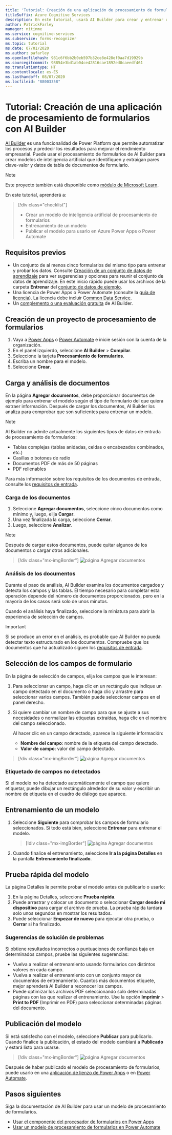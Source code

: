 ```yaml
---
title: 'Tutorial: Creación de una aplicación de procesamiento de formularios con AI Builder: Form Recognizer'
titleSuffix: Azure Cognitive Services
description: En este tutorial, usará AI Builder para crear y entrenar una aplicación de procesamiento de formularios.
author: PatrickFarley
manager: nitinme
ms.service: cognitive-services
ms.subservice: forms-recognizer
ms.topic: tutorial
ms.date: 07/01/2020
ms.author: pafarley
ms.openlocfilehash: 981c6f6bb2b0eb597b32ce8e428ef0aa7d19929b
ms.sourcegitcommit: 98854e3bd1ab04ce42816cae1892ed0caeedf461
ms.translationtype: HT
ms.contentlocale: es-ES
ms.lasthandoff: 08/07/2020
ms.locfileid: "88003358"
---
```

# <a name="tutorial-create-a-form-processing-app-with-ai-builder"></a>Tutorial: Creación de una aplicación de procesamiento de formularios con AI Builder

[AI Builder](https://docs.microsoft.com/ai-builder/overview) es una funcionalidad de Power Platform que permite automatizar los procesos y predecir los resultados para mejorar el rendimiento empresarial. Puede usar el procesamiento de formularios de AI Builder para crear modelos de inteligencia artificial que identifiquen y extraigan pares clave-valor y datos de tabla de documentos de formulario.

> [!NOTE]
> Este proyecto también está disponible como [módulo de Microsoft Learn](https://docs.microsoft.com/learn/modules/get-started-with-form-processing/).

En este tutorial, aprenderá a:

> [!div class="checklist"]
> * Crear un modelo de inteligencia artificial de procesamiento de formularios
> * Entrenamiento de un modelo
> * Publicar el modelo para usarlo en Azure Power Apps o Power Automate

## <a name="prerequisites"></a>Requisitos previos

* Un conjunto de al menos cinco formularios del mismo tipo para entrenar y probar los datos. Consulte [Creación de un conjunto de datos de aprendizaje](./build-training-data-set.md) para ver sugerencias y opciones para reunir el conjunto de datos de aprendizaje. En este inicio rápido puede usar los archivos de la carpeta **Entrenar** del [conjunto de datos de ejemplo](https://go.microsoft.com/fwlink/?linkid=2128080).
* Una licencia de Power Apps o Power Automate (consulte la [guía de licencia](https://go.microsoft.com/fwlink/?linkid=2085130)). La licencia debe incluir [Common Data Service](https://powerplatform.microsoft.com/en-us/common-data-service/).
* Un [complemento o una evaluación gratuita](https://go.microsoft.com/fwlink/?LinkId=2113956&clcid=0x409) de AI Builder.


## <a name="create-a-form-processing-project"></a>Creación de un proyecto de procesamiento de formularios

1. Vaya a [Power Apps](https://make.powerapps.com/) o [Power Automate](https://flow.microsoft.com/signin) e inicie sesión con la cuenta de la organización.
1. En el panel izquierdo, seleccione **AI Builder** > **Compilar**.
1. Seleccione la tarjeta **Procesamiento de formularios**.
1. Escriba un nombre para el modelo.
1. Seleccione **Crear**.

## <a name="upload-and-analyze-documents"></a>Carga y análisis de documentos

En la página **Agregar documentos**, debe proporcionar documentos de ejemplo para entrenar el modelo según el tipo de formulario del que quiera extraer información. Después de cargar los documentos, AI Builder los analiza para comprobar que son suficientes para entrenar un modelo.

> [!NOTE]
> AI Builder no admite actualmente los siguientes tipos de datos de entrada de procesamiento de formularios:
>
> - Tablas complejas (tablas anidadas, celdas o encabezados combinados, etc.)
> - Casillas o botones de radio
> - Documentos PDF de más de 50 páginas
> - PDF rellenables
>
> Para más información sobre los requisitos de los documentos de entrada, consulte los [requisitos de entrada](./overview.md#input-requirements).

### <a name="upload-your-documents"></a>Carga de los documentos

1. Seleccione **Agregar documentos**, seleccione cinco documentos como mínimo y, luego, elija **Cargar**.
1. Una vez finalizada la carga, seleccione **Cerrar**.
1. Luego, seleccione **Analizar**.

> [!NOTE] 
> Después de cargar estos documentos, puede quitar algunos de los documentos o cargar otros adicionales.

> [!div class="mx-imgBorder"]
> ![página Agregar documentos](./media/tutorial-ai-builder/add-documents-page.png)

### <a name="analyze-your-documents"></a>Análisis de los documentos

Durante el paso de análisis, AI Builder examina los documentos cargados y detecta los campos y las tablas. El tiempo necesario para completar esta operación depende del número de documentos proporcionados, pero en la mayoría de los casos será solo de unos minutos.

Cuando el análisis haya finalizado, seleccione la miniatura para abrir la experiencia de selección de campos.

> [!IMPORTANT]
> Si se produce un error en el análisis, es probable que AI Builder no pueda detectar texto estructurado en los documentos. Compruebe que los documentos que ha actualizado siguen los [requisitos de entrada](./overview.md#input-requirements).

## <a name="select-your-form-fields"></a>Selección de los campos de formulario

En la página de selección de campos, elija los campos que le interesan:

1. Para seleccionar un campo, haga clic en un rectángulo que indique un campo detectado en el documento o haga clic y arrastre para seleccionar varios campos. También puede seleccionar campos en el panel derecho.
1. Si quiere cambiar un nombre de campo para que se ajuste a sus necesidades o normalizar las etiquetas extraídas, haga clic en el nombre del campo seleccionado.

    Al hacer clic en un campo detectado, aparece la siguiente información:

    - **Nombre del campo**: nombre de la etiqueta del campo detectado.
    - **Valor de campo**: valor del campo detectado.

> [!div class="mx-imgBorder"]
> ![página Agregar documentos](./media/tutorial-ai-builder/select-fields-page.png)

### <a name="label-undetected-fields"></a>Etiquetado de campos no detectados

Si el modelo no ha detectado automáticamente el campo que quiere etiquetar, puede dibujar un rectángulo alrededor de su valor y escribir un nombre de etiqueta en el cuadro de diálogo que aparece.

## <a name="train-your-model"></a>Entrenamiento de un modelo

1. Seleccione **Siguiente** para comprobar los campos de formulario seleccionados. Si todo está bien, seleccione **Entrenar** para entrenar el modelo.

    > [!div class="mx-imgBorder"]
    > ![página Agregar documentos](./media/tutorial-ai-builder/summary-train-page.png)
1. Cuando finalice el entrenamiento, seleccione **Ir a la página Detalles** en la pantalla **Entrenamiento finalizado**.
## <a name="quick-test-your-model"></a>Prueba rápida del modelo

La página Detalles le permite probar el modelo antes de publicarlo o usarlo:

1. En la página Detalles, seleccione **Prueba rápida**.
2. Puede arrastrar y colocar un documento o seleccionar **Cargar desde mi dispositivo** para cargar el archivo de prueba. La prueba rápida tardará solo unos segundos en mostrar los resultados.
3. Puede seleccionar **Empezar de nuevo** para ejecutar otra prueba, o **Cerrar** si ha finalizado.

### <a name="troubleshooting-tips"></a>Sugerencias de solución de problemas

Si obtiene resultados incorrectos o puntuaciones de confianza baja en determinados campos, pruebe las siguientes sugerencias:

- Vuelva a realizar el entrenamiento usando formularios con distintos valores en cada campo.
- Vuelva a realizar el entrenamiento con un conjunto mayor de documentos de entrenamiento. Cuantos más documentos etiquete, mejor aprenderá AI Builder a reconocer los campos.
- Puede optimizar los archivos PDF seleccionando solo determinadas páginas con las que realizar el entrenamiento. Use la opción **Imprimir** > **Print to PDF** (Imprimir en PDF) para seleccionar determinadas páginas del documento.

## <a name="publish-your-model"></a>Publicación del modelo

Si está satisfecho con el modelo, seleccione **Publicar** para publicarlo. Cuando finalice la publicación, el estado del modelo cambiará a **Publicado** y estará listo para usarse.

> [!div class="mx-imgBorder"]
> ![página Agregar documentos](./media/tutorial-ai-builder/model-page.png)

Después de haber publicado el modelo de procesamiento de formularios, puede usarlo en una [aplicación de lienzo de Power Apps](https://docs.microsoft.com/ai-builder/form-processor-component-in-powerapps) o en [Power Automate](https://docs.microsoft.com/ai-builder/form-processing-model-in-flow).

## <a name="next-steps"></a>Pasos siguientes

Siga la documentación de AI Builder para usar un modelo de procesamiento de formularios.

* [Usar el componente del procesador de formularios en Power Apps](https://docs.microsoft.com/ai-builder/form-processor-component-in-powerapps)
* [Usar un modelo de procesamiento de formularios en Power Automate](https://docs.microsoft.com/ai-builder/form-processing-model-in-flow)